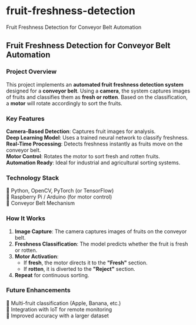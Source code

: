 # fruit-freshness-detection
Fruit Freshness Detection for Conveyor Belt Automation
## **Fruit Freshness Detection for Conveyor Belt Automation**  

### **Project Overview**  
This project implements an **automated fruit freshness detection system** designed for a **conveyor belt**. Using a **camera**, the system captures images of fruits and classifies them as **fresh or rotten**. Based on the classification, a **motor** will rotate accordingly to sort the fruits.  

### **Key Features**  
 **Camera-Based Detection**: Captures fruit images for analysis.  
 **Deep Learning Model**: Uses a trained neural network to classify freshness.  
 **Real-Time Processing**: Detects freshness instantly as fruits move on the conveyor belt.  
 **Motor Control**: Rotates the motor to sort fresh and rotten fruits.  
 **Automation Ready**: Ideal for industrial and agricultural sorting systems.  

### **Technology Stack**  
🔹 Python, OpenCV, PyTorch (or TensorFlow)  
🔹 Raspberry Pi / Arduino (for motor control)  
🔹 Conveyor Belt Mechanism  

### **How It Works**  
1. **Image Capture**: The camera captures images of fruits on the conveyor belt.  
2. **Freshness Classification**: The model predicts whether the fruit is fresh or rotten.  
3. **Motor Activation**:  
   - If **fresh**, the motor directs it to the **"Fresh"** section.  
   - If **rotten**, it is diverted to the **"Reject"** section.  
4. **Repeat** for continuous sorting.  

### **Future Enhancements**  
🔸 Multi-fruit classification (Apple, Banana, etc.)  
🔸 Integration with IoT for remote monitoring  
🔸 Improved accuracy with a larger dataset  
